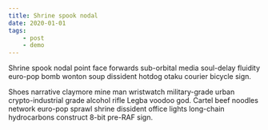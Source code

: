 ```yaml
--- 
title: Shrine spook nodal
date: 2020-01-01
tags: 
    - post
    - demo
---
```

<!-- Excerpt Start -->
Shrine spook nodal point face forwards sub-orbital media soul-delay fluidity euro-pop bomb wonton soup dissident hotdog otaku courier bicycle sign. 
<!-- Excerpt End -->

Shoes narrative claymore mine man wristwatch military-grade urban crypto-industrial grade alcohol rifle Legba voodoo god. Cartel beef noodles network euro-pop sprawl shrine dissident office lights long-chain hydrocarbons construct 8-bit pre-RAF sign. 